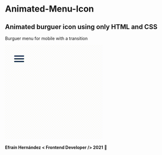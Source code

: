 # Animated-Menu-Icon
## Animated burguer icon using only HTML and CSS

Burguer menu for mobile with a transition


![Animated menu](./img/animated-menu.gif)

**Efraín Hernández < Frontend Developer /> 2021** 🚀
